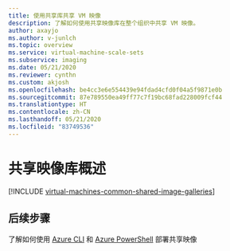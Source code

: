 ```yaml
---
title: 使用共享库共享 VM 映像
description: 了解如何使用共享映像库在整个组织中共享 VM 映像。
author: axayjo
ms.author: v-junlch
ms.topic: overview
ms.service: virtual-machine-scale-sets
ms.subservice: imaging
ms.date: 05/21/2020
ms.reviewer: cynthn
ms.custom: akjosh
ms.openlocfilehash: be4cc3e6e554439e94fdad4cfd0f04a5f9871e0b
ms.sourcegitcommit: 87e789550ea49ff77c7f19bc68fad228009fcf44
ms.translationtype: HT
ms.contentlocale: zh-CN
ms.lasthandoff: 05/21/2020
ms.locfileid: "83749536"
---
```

# <a name="shared-image-galleries-overview"></a>共享映像库概述


[!INCLUDE [virtual-machines-common-shared-image-galleries](../../includes/virtual-machines-common-shared-image-galleries.md)]


## <a name="next-steps"></a>后续步骤

了解如何使用 [Azure CLI](shared-images-cli.md) 和 [Azure PowerShell](shared-images-powershell.md) 部署共享映像

